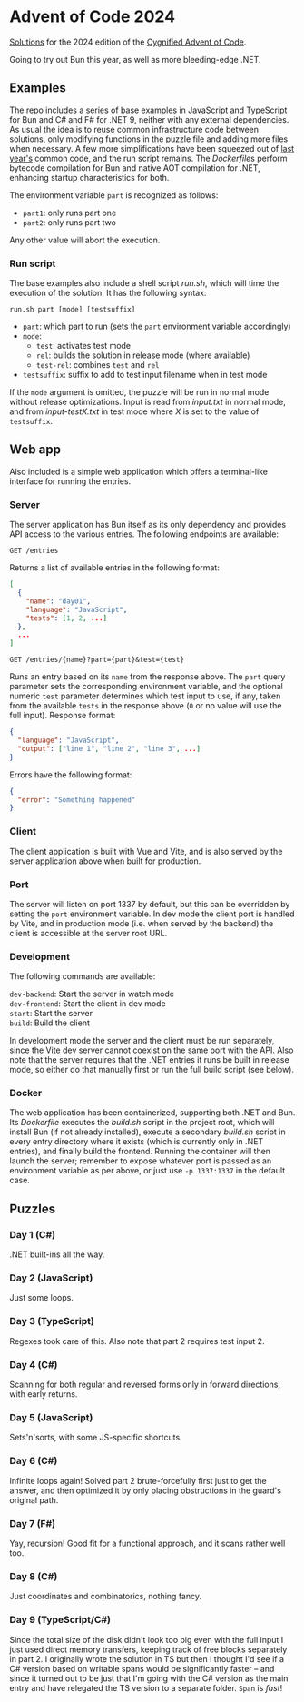 Advent of Code 2024
===================

[Solutions](#puzzles) for the 2024 edition of the [Cygnified Advent of Code](https://aoc.cygni.se/).

Going to try out Bun this year, as well as more bleeding-edge .NET.


Examples
-------

The repo includes a series of base examples in JavaScript and TypeScript for Bun and C# and F# for .NET 9, neither with any external dependencies. As usual the idea is to reuse common infrastructure code between solutions, only modifying functions in the puzzle file and adding more files when necessary. A few more simplifications have been squeezed out of [last year's](https://github.com/lrc-se/aoc-2023) common code, and the run script remains. The *Dockerfile*s perform bytecode compilation for Bun and native AOT compilation for .NET, enhancing startup characteristics for both.

The environment variable `part` is recognized as follows:

- `part1`: only runs part one
- `part2`: only runs part two

Any other value will abort the execution.

### Run script

The base examples also include a shell script *run.sh*, which will time the execution of the solution. It has the following syntax:

`run.sh part [mode] [testsuffix]`

- `part`: which part to run (sets the `part` environment variable accordingly)
- `mode`:
  - `test`: activates test mode
  - `rel`: builds the solution in release mode (where available)
  - `test-rel`: combines `test` and `rel`
- `testsuffix`: suffix to add to test input filename when in test mode

If the `mode` argument is omitted, the puzzle will be run in normal mode without release optimizations. Input is read from *input.txt* in normal mode, and from *input-testX.txt* in test mode where *X* is set to the value of `testsuffix`.


Web app
-------

Also included is a simple web application which offers a terminal-like interface for running the entries.

### Server

The server application has Bun itself as its only dependency and provides API access to the various entries. The following endpoints are available:

`GET /entries`

Returns a list of available entries in the following format:

```json
[
  {
    "name": "day01",
    "language": "JavaScript",
    "tests": [1, 2, ...]
  },
  ...
]
```

`GET /entries/{name}?part={part}&test={test}`

Runs an entry based on its `name` from the response above. The `part` query parameter sets the corresponding environment variable, and the optional numeric `test` parameter determines which test input to use, if any, taken from the available `tests` in the response above (`0` or no value will use the full input). Response format:

```json
{
  "language": "JavaScript",
  "output": ["line 1", "line 2", "line 3", ...]
}
```

Errors have the following format:

```json
{
  "error": "Something happened"
}
```

### Client

The client application is built with Vue and Vite, and is also served by the server application above when built for production.

### Port

The server will listen on port 1337 by default, but this can be overridden by setting the `port` environment variable. In dev mode the client port is handled by Vite, and in production mode (i.e. when served by the backend) the client is accessible at the server root URL.

### Development

The following commands are available:

`dev-backend`: Start the server in watch mode  
`dev-frontend`: Start the client in dev mode  
`start`: Start the server  
`build`: Build the client

In development mode the server and the client must be run separately, since the Vite dev server cannot coexist on the same port with the API. Also note that the server requires that the .NET entries it runs be built in release mode, so either do that manually first or run the full build script (see below).

### Docker

The web application has been containerized, supporting both .NET and Bun. Its *Dockerfile* executes the *build.sh* script in the project root, which will install Bun (if not already installed), execute a secondary *build.sh* script in every entry directory where it exists (which is currently only in .NET entries), and finally build the frontend. Running the container will then launch the server; remember to expose whatever port is passed as an environment variable as per above, or just use `-p 1337:1337` in the default case.


Puzzles
-------

### Day 1 (C#)

.NET built-ins all the way.

### Day 2 (JavaScript)

Just some loops.

### Day 3 (TypeScript)

Regexes took care of this. Also note that part 2 requires test input 2.

### Day 4 (C#)

Scanning for both regular and reversed forms only in forward directions, with early returns.

### Day 5 (JavaScript)

Sets'n'sorts, with some JS-specific shortcuts.

### Day 6 (C#)

Infinite loops again! Solved part 2 brute-forcefully first just to get the answer, and then optimized it by only placing obstructions in the guard's original path.

### Day 7 (F#)

Yay, recursion! Good fit for a functional approach, and it scans rather well too.

### Day 8 (C#)

Just coordinates and combinatorics, nothing fancy.

### Day 9 (TypeScript/C#)

Since the total size of the disk didn't look too big even with the full input I just used direct memory transfers, keeping track of free blocks separately in part 2.
I originally wrote the solution in TS but then I thought I'd see if a C# version based on writable spans would be significantly faster – and since it turned out to be just that I'm going with the C# version as the main entry and have relegated the TS version to a separate folder. `Span` is *fast*!
